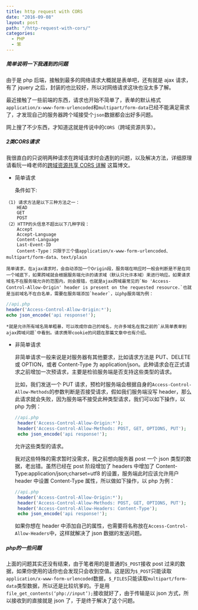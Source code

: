 ```yaml
---
title: http request with CORS
date: "2016-09-08"
layout: post
path: "/http-request-with-cors/"
categories:
  - PHP
  - 笨
---
```


##### 简单说明一下我遇到的问题

由于是 php 后端，接触到最多的网络请求大概就是表单吧，还有就是 ajax 请求，有了 jquery 之后，封装的也比较好，所以对网络请求这块也没太多了解。

最近接触了一些前端的东西，请求也开始不简单了，表单的默认格式`application/x-www-form-urlencoded`和`multipart/form-data`已经不能满足需求了，才发现自己的服务器跨个域接受个`json`数据都会出好多问题。

网上搜了不少东西，才知道这就是传说中的`CORS`（跨域资源共享）。

<!--more-->

##### 2类CORS请求

我很直白的只说明两种请求在跨域请求时会遇到的问题，以及解决方法，详细原理请看阮一峰老师的[跨域资源共享 CORS 详解](http://www.ruanyifeng.com/blog/2016/04/cors.html) 这篇博文。

- 简单请求

    条件如下:
```
（1) 请求方法是以下三种方法之一：
    HEAD
    GET
    POST
（2）HTTP的头信息不超出以下几种字段：
    Accept
    Accept-Language
    Content-Language
    Last-Event-ID
    Content-Type：只限于三个值application/x-www-form-urlencoded、multipart/form-data、text/plain
```

    简单请求，在ajax请求时，会自动添加一个Origin段，服务端在响应时一般会判断是不是在同一个域底下，如果跨域就会根据服务端允许的请求域（默认只允许本域）来进行响应。如果请求域名不在服务端允许的范围内，则会报错，也就是ajax跨域最常见的`No 'Access-Control-Allow-Origin' header is present on the requested resource.`也就是当前域名不在白名单，需要在服务端添加`header`，以php服务端为例：

```php
//api.php
header('Access-Control-Allow-Origin:*');
echo json_encode('api response!');
```
    *就是允许所有域名简单粗暴，可以改成你自己的域名，允许多域名在我之前的`从简单表单到ajax跨域问题`中看到。请求携带cookie的问题在那篇文章中也有介绍。

- 非简单请求

   非简单请求一般来说是对服务器有其他要求，比如请求方法是 PUT、DELETE 或 OPTION，或者 Content-Type 为 application/json。此种请求会在正式请求之前增加一次预请求，主要是检验服务端是否支持这些类型的请求。

   比如，我们发送一个 PUT 请求，预检时服务端会根据自身的`Access-Control-Allow-Methods`的参数判断是否接受请求，假如我们服务端没写 header，那么此请求就会失败，因为服务端不接受此种类型请求，我们可以如下操作，以 php 为例：
   ```php
   //api.php
    header('Access-Control-Allow-Origin:*');
    header('Access-Control-Allow-Methods: POST, GET, OPTIONS, PUT');
    echo json_encode('api response!');
   ```
   允许这些类型的请求。

   我对这些特殊的需求暂时没需求，我之前想向服务器 post 一个 json 类型的数据，老出错。虽然已经在 post 阶段增加了 headers 中增加了 Content-Type:application/json;charset=utf8 的设置，服务端此时应该允许用户 header 中设置 Content-Type 属性，所以做如下操作，以 php 为例：
   ```php
   //api.php
    header('Access-Control-Allow-Origin:*');
    header('Access-Control-Allow-Methods: POST, GET, OPTIONS, PUT');
    header('Access-Control-Allow-Headers: Content-Type');
    echo json_encode('api response!');
   ```
   如果你想在 header 中添加自己的属性，也需要将名称放在`Access-Control-Allow-Headers`中，这样就解决了 json 数据的发送问题。

##### php的一些问题

上面的问题其实还没有结束，由于笔者用的是普通的`$_POST`接收 post 过来的数据，如果你使用的话你也会发现只会收到空值。这是因为`$_POST`只能读取`application/x-www-form-urlencoded`数据，`$_FILES`只能读取`multipart/form-data`类型数据，所以还是比较坑爹的。于是用`file_get_contents(‘php://input’);`接收就好了，由于传输是以 json 方式，所以接收到的直接就是 json 了，于是终于解决了这个问题。
